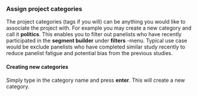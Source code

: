### Assign project categories
The project categories (tags if you will) can be anything you would like to associate the project with. For example you may create a new category and call it **politics**. This enables you to filter out panelists who have recently participated in the **segment builder** under **filters** -menu. Typical use case would be exclude panelists who have completed similar study recently to reduce panelist fatigue and potential bias from the previous studies.

#### Creating new categories
Simply type in the category name and press **enter**. This will create a new category.

